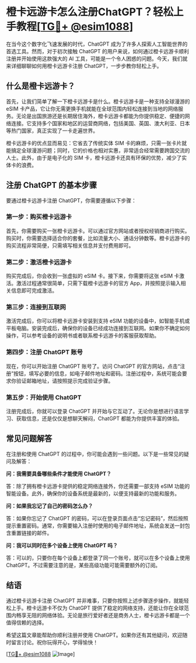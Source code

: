 # 橙卡远游卡怎么注册ChatGPT？轻松上手教程[[TG💪+ @esim1088](https://t.me/s/esim1088)]

在当今这个数字化飞速发展的时代，ChatGPT 成为了许多人探索人工智能世界的首选工具。然而，对于初次接触 ChatGPT 的用户来说，如何通过橙卡远游卡顺利注册并开始使用这款强大的 AI 工具，可能是一个令人困惑的问题。今天，我们就来详细聊聊如何用橙卡远游卡注册 ChatGPT，一步步教你轻松上手。

## 什么是橙卡远游卡？

首先，让我们简单了解一下橙卡远游卡是什么。橙卡远游卡是一种支持全球漫游的 eSIM 卡产品，它让你无需更换手机就能在全球范围内轻松连接到当地的网络服务。无论是出国旅游还是长期居住海外，橙卡远游卡都能为你提供稳定、便捷的网络连接。它支持多个国家和地区的运营商网络，包括美国、英国、澳大利亚、日本等热门国家，真正实现了一卡走遍世界。

橙卡远游卡的优点显而易见：它省去了传统实体 SIM 卡的麻烦，只需一张卡片就能搞定全球漫游问题；同时，它的价格也相对实惠，非常适合经常需要跨国交流的人士。此外，由于是电子化的 SIM 卡，橙卡远游卡还具有环保的优势，减少了实体卡的浪费。

## 注册 ChatGPT 的基本步骤

要通过橙卡远游卡注册 ChatGPT，你需要遵循以下步骤：

### 第一步：购买橙卡远游卡

首先，你需要购买一张橙卡远游卡。可以通过官方网站或者授权经销商进行购买。购买时，你需要选择适合你的套餐，比如流量大小、通话分钟数等。橙卡远游卡的购买流程非常简便，只需填写相关信息并支付费用即可。

### 第二步：激活橙卡远游卡

购买完成后，你会收到一张虚拟的 eSIM 卡。接下来，你需要将这张 eSIM 卡激活。激活过程通常很简单，只需下载橙卡远游卡的官方 App，并按照提示输入相关信息即可完成激活。

### 第三步：连接到互联网

激活完成后，你可以将橙卡远游卡安装到支持 eSIM 功能的设备中，如智能手机或平板电脑。安装完成后，确保你的设备已经成功连接到互联网。如果你不确定如何操作，可以参考设备的说明书或者联系橙卡远游卡的客服获取帮助。

### 第四步：注册 ChatGPT 账号

现在，你可以开始注册 ChatGPT 账号了。访问 ChatGPT 的官方网站，点击“注册”按钮，填写必要的信息，如电子邮件地址和密码。注册过程中，系统可能会要求你验证邮箱地址，请按照提示完成验证步骤。

### 第五步：开始使用 ChatGPT

注册完成后，你就可以登录 ChatGPT 并开始与它互动了。无论你是想进行语言学习、获取信息，还是仅仅是想聊天解闷，ChatGPT 都能为你提供丰富的体验。

## 常见问题解答

在注册和使用 ChatGPT 的过程中，你可能会遇到一些问题。以下是一些常见的疑问及解答：

**问：我需要具备哪些条件才能使用 ChatGPT？**

答：除了拥有橙卡远游卡提供的稳定网络连接外，你还需要一部支持 eSIM 功能的智能设备。此外，确保你的设备系统是最新的，以便支持最新的功能和服务。

**问：如果我忘记了自己的密码怎么办？**

答：如果你忘记了 ChatGPT 的密码，可以在登录页面点击“忘记密码”，然后按照提示重置密码。通常，你需要输入注册时使用的电子邮件地址，系统会发送一封包含重置链接的邮件。

**问：我可以同时在多个设备上使用 ChatGPT 吗？**

答：可以的，只要你在每个设备上都登录了同一个账号，就可以在多个设备上使用 ChatGPT。不过需要注意的是，某些高级功能可能需要额外的订阅。

## 结语

通过橙卡远游卡注册 ChatGPT 并非难事，只要你按照上述步骤逐步操作，就能轻松上手。橙卡远游卡不仅为 ChatGPT 提供了稳定的网络支持，还能让你在全球范围内畅享无阻的网络体验。无论是旅行爱好者还是商务人士，橙卡远游卡都是一个值得信赖的选择。

希望这篇文章能帮助你顺利注册并使用 ChatGPT。如果你还有其他疑问，欢迎随时留言讨论。祝你玩得开心，学得愉快！

[[TG💪+ @esim1088](https://t.me/s/esim1088) ![Image](https://i.postimg.cc/4NQfJmqS/Snipaste-2025-05-13-00-14-12.png)]